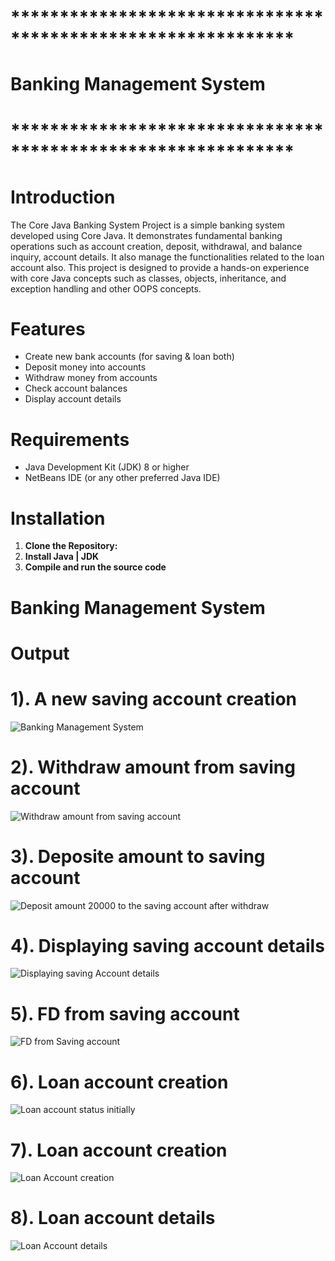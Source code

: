 # *************************************************************
#                     Banking Management System 
# *************************************************************


# Introduction

The Core Java Banking System Project is a simple banking system developed using Core Java. 
It demonstrates fundamental banking operations such as account creation, deposit, withdrawal, and balance inquiry, account details. It also manage the functionalities related to the loan account also. 
This project is designed to provide a hands-on experience with core Java concepts such as classes, objects, inheritance, and exception handling and other OOPS concepts.


# Features
- Create new bank accounts (for saving & loan both)
- Deposit money into accounts
- Withdraw money from accounts
- Check account balances
- Display account details


# Requirements
- Java Development Kit (JDK) 8 or higher
- NetBeans IDE (or any other preferred Java IDE)

# Installation

1. **Clone the Repository:**
2. **Install Java | JDK**
2. **Compile and run the source code**






# Banking Management System




# Output

# 1). A new saving account creation
![Banking Management System](https://github.com/user-attachments/assets/e21de91a-46b1-4480-9cda-0d8773c6e036)

# 2). Withdraw amount from saving account

![Withdraw amount from saving account](https://github.com/user-attachments/assets/32efe5cd-9ad1-4bbf-a181-b00274f86aa0)

# 3). Deposite amount to saving account

![Deposit amount 20000 to the saving account after withdraw](https://github.com/user-attachments/assets/28e14d36-760e-454f-99f1-5a45668147ae)

# 4). Displaying saving account details

![Displaying saving Account details](https://github.com/user-attachments/assets/af1ea304-954f-4383-b005-4eb77251fa04)

# 5). FD from saving account

![FD from Saving account](https://github.com/user-attachments/assets/03d5afef-6fae-4223-bf14-7543a7dd92d7)

# 6). Loan account creation

![Loan account status initially](https://github.com/user-attachments/assets/4909553a-c1ec-469f-9c18-56c28c088319)

# 7). Loan account creation

![Loan Account creation](https://github.com/user-attachments/assets/a3393627-fcb5-4e57-83b5-7722a873da5a)

# 8). Loan account details

![Loan Account details](https://github.com/user-attachments/assets/a7eabe14-88fc-4ba5-8143-40feaf79fd16)



